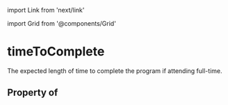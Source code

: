 import Link from 'next/link'
  
import Grid from '@components/Grid'

# timeToComplete

The expected length of time to complete the program if attending full-time.

## Property of



